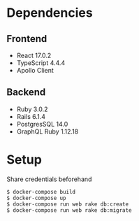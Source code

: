 # Dependencies
## Frontend
- React 17.0.2
- TypeScript 4.4.4
- Apollo Client

## Backend
- Ruby 3.0.2
- Rails 6.1.4
- PostgresSQL 14.0
- GraphQL Ruby 1.12.18

# Setup
Share credentials beforehand
```
$ docker-compose build
$ docker-compose up
$ docker-compose run web rake db:create
$ docker-compose run web rake db:migrate
```
